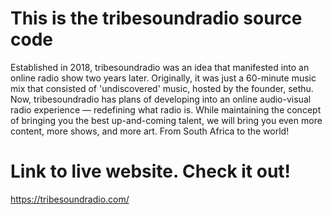 # This is the tribesoundradio source code

Established in 2018, tribesoundradio was an idea that manifested into an online radio show two years later. Originally, it was just a 60-minute music mix that consisted of 'undiscovered' music, hosted by the founder, sethu. Now, tribesoundradio has plans of developing into an online audio-visual radio experience — redefining what radio is. While maintaining the concept of bringing you the best up-and-coming talent, we will bring you even more content, more shows, and more art. From South Africa to the world!

# Link to live website. Check it out!

https://tribesoundradio.com/

